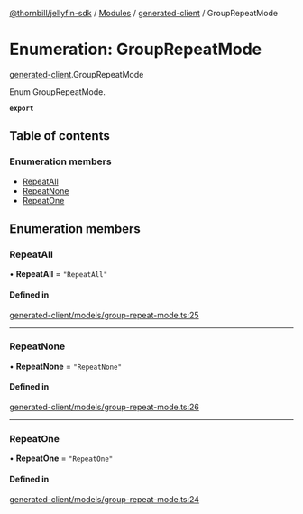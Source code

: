 [@thornbill/jellyfin-sdk](../README.md) / [Modules](../modules.md) / [generated-client](../modules/generated_client.md) / GroupRepeatMode

# Enumeration: GroupRepeatMode

[generated-client](../modules/generated_client.md).GroupRepeatMode

Enum GroupRepeatMode.

**`export`**

## Table of contents

### Enumeration members

- [RepeatAll](generated_client.GroupRepeatMode.md#repeatall)
- [RepeatNone](generated_client.GroupRepeatMode.md#repeatnone)
- [RepeatOne](generated_client.GroupRepeatMode.md#repeatone)

## Enumeration members

### RepeatAll

• **RepeatAll** = `"RepeatAll"`

#### Defined in

[generated-client/models/group-repeat-mode.ts:25](https://github.com/thornbill/jellyfin-sdk-typescript/blob/21a118e/src/generated-client/models/group-repeat-mode.ts#L25)

___

### RepeatNone

• **RepeatNone** = `"RepeatNone"`

#### Defined in

[generated-client/models/group-repeat-mode.ts:26](https://github.com/thornbill/jellyfin-sdk-typescript/blob/21a118e/src/generated-client/models/group-repeat-mode.ts#L26)

___

### RepeatOne

• **RepeatOne** = `"RepeatOne"`

#### Defined in

[generated-client/models/group-repeat-mode.ts:24](https://github.com/thornbill/jellyfin-sdk-typescript/blob/21a118e/src/generated-client/models/group-repeat-mode.ts#L24)

